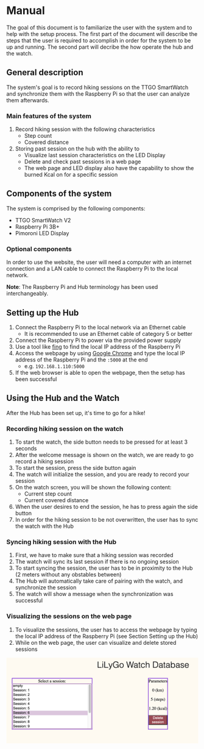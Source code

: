 # Manual

The goal of this document is to familiarize the user with the system and to help with the setup process.
The first part of the document will describe the steps that the user is required to accomplish in order for the system to be up and running. The second part will decribe the how operate the hub and the watch.

## General description

The system's goal is to record hiking sessions on the TTGO SmartWatch and synchronize them with the Raspberry Pi so that the user can analyze them afterwards.

### Main features of the system

1. Record hiking session with the following characteristics
    - Step count
    - Covered distance
2. Storing past session on the hub with the ability to
    - Visualize last session characteristics on the LED Display
    - Delete and check past sessions in a web page
    - The web page and LED display also have the capability to show the burned Kcal on for a specific session

## Components of the system

The system is comprised by the following components:

- TTGO SmartWatch V2
- Raspberry Pi 3B+
- Pimoroni LED Display

### Optional components

In order to use the website, the user will need a computer with an internet connection and a LAN cable to connect the Raspberry Pi to the local network.

**Note**: The Raspberry Pi and Hub terminology has been used interchangeably.

## Setting up the Hub

1. Connect the Raspberry Pi to the local network via an Ethernet cable
    - It is recommended to use an Ethernet cable of category 5 or better
2. Connect the Raspberry Pi to power via the provided power supply
3. Use a tool like [fing](https://www.fing.com/) to find the local IP address of the Raspberry Pi
4. Access the webpage by using [Google Chrome](https://www.google.com/chrome/) and type the local IP address of the Raspberry Pi and the `:5000` at the end
    - e.g. `192.168.1.110:5000`
5. If the web browser is able to open the webpage, then the setup has been successful

## Using the Hub and the Watch

After the Hub has been set up, it's time to go for a hike!

### Recording hiking session on the watch

1. To start the watch, the side button needs to be pressed for at least 3 seconds
2. After the welcome message is shown on the watch, we are ready to go record a hiking session
3. To start the session, press the side button again
4. The watch will initialize the session, and you are ready to record your session
5. On the watch screen, you will be shown the following content:
    - Current step count
    - Current covered distance
6. When the user desires to end the session, he has to press again the side button
7. In order for the hiking session to be not overwritten, the user has to sync the watch with the Hub

### Syncing hiking session with the Hub

1. First, we have to make sure that a hiking session was recorded
2. The watch will sync its last session if there is no ongoing session
3. To start syncing the session, the user has to be in proximity to the Hub (2 meters without any obstables between)
4. The Hub will automatically take care of pairing with the watch, and synchronize the session
5. The watch will show a message when the synchronization was successful

### Visualizing the sessions on the web page

1. To visualize the sessions, the user has to access the webpage by typing the local IP address of the Raspberry Pi (see Section Setting up the Hub)
2. While on the web page, the user can visualize and delete stored sessions 

![website_preview](images/website.png)

